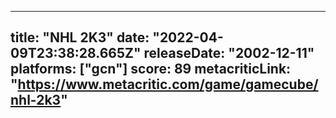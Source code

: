 
---
title: "NHL 2K3"
date: "2022-04-09T23:38:28.665Z"
releaseDate: "2002-12-11"
platforms: ["gcn"]
score: 89
metacriticLink: "https://www.metacritic.com/game/gamecube/nhl-2k3"
---
